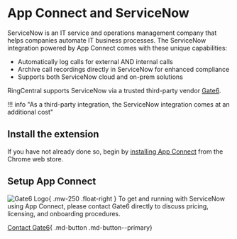 # App Connect and ServiceNow

ServiceNow is an IT service and operations management company that helps companies automate IT business processes. The ServiceNow integration powered by App Connect comes with these unique capabilities:

* Automatically log calls for external AND internal calls
* Archive call recordings directly in ServiceNow for enhanced compliance
* Supports both ServiceNow cloud and on-prem solutions

RingCentral supports ServiceNow via a trusted third-party vendor [Gate6](https://gate6.com/).

!!! info "As a third-party integration, the ServiceNow integration comes at an additional cost"

## Install the extension

If you have not already done so, begin by [installing App Connect](../getting-started.md) from the Chrome web store. 

## Setup App Connect

![Gate6 Logo](../img/vendor-gate6.png){ .mw-250 .float-right }
To get and running with ServiceNow using App Connect, please contact Gate6 directly to discuss pricing, licensing, and onboarding procedures. 

[Contact Gate6](https://www.gate6.com/contact-us/){ .md-button .md-button--primary}

